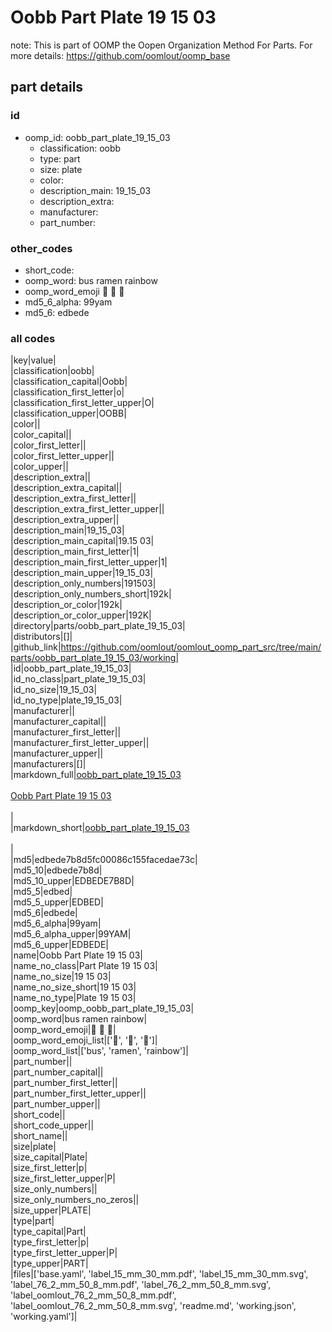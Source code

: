 # Oobb Part Plate 19 15 03  

note: This is part of OOMP the Oopen Organization Method For Parts. For more details: https://github.com/oomlout/oomp_base

##  part details





### id
* oomp_id: oobb_part_plate_19_15_03
  * classification: oobb
  * type: part
  * size: plate
  * color: 
  * description_main: 19_15_03
  * description_extra: 
  * manufacturer: 
  * part_number: 

### other_codes
* short_code: 
* oomp_word: bus ramen rainbow
* oomp_word_emoji :bus: :ramen: :rainbow:
* md5_6_alpha: 99yam
* md5_6: edbede

### all codes 
|key|value|  
|classification|oobb|  
|classification_capital|Oobb|  
|classification_first_letter|o|  
|classification_first_letter_upper|O|  
|classification_upper|OOBB|  
|color||  
|color_capital||  
|color_first_letter||  
|color_first_letter_upper||  
|color_upper||  
|description_extra||  
|description_extra_capital||  
|description_extra_first_letter||  
|description_extra_first_letter_upper||  
|description_extra_upper||  
|description_main|19_15_03|  
|description_main_capital|19.15 03|  
|description_main_first_letter|1|  
|description_main_first_letter_upper|1|  
|description_main_upper|19_15_03|  
|description_only_numbers|191503|  
|description_only_numbers_short|192k|  
|description_or_color|192k|  
|description_or_color_upper|192K|  
|directory|parts/oobb_part_plate_19_15_03|  
|distributors|[]|  
|github_link|https://github.com/oomlout/oomlout_oomp_part_src/tree/main/parts/oobb_part_plate_19_15_03/working|  
|id|oobb_part_plate_19_15_03|  
|id_no_class|part_plate_19_15_03|  
|id_no_size|19_15_03|  
|id_no_type|plate_19_15_03|  
|manufacturer||  
|manufacturer_capital||  
|manufacturer_first_letter||  
|manufacturer_first_letter_upper||  
|manufacturer_upper||  
|manufacturers|[]|  
|markdown_full|[oobb_part_plate_19_15_03](https://github.com/oomlout/oomlout_oomp_part_src/tree/main/parts/oobb_part_plate_19_15_03/working)<br>[](https://github.com/oomlout/oomlout_oomp_part_src/tree/main/parts/oobb_part_plate_19_15_03/working)<br>[Oobb Part Plate 19 15 03](https://github.com/oomlout/oomlout_oomp_part_src/tree/main/parts/oobb_part_plate_19_15_03/working)<br><br>|  
|markdown_short|[oobb_part_plate_19_15_03](https://github.com/oomlout/oomlout_oomp_part_src/tree/main/parts/oobb_part_plate_19_15_03/working)<br><br>|  
|md5|edbede7b8d5fc00086c155facedae73c|  
|md5_10|edbede7b8d|  
|md5_10_upper|EDBEDE7B8D|  
|md5_5|edbed|  
|md5_5_upper|EDBED|  
|md5_6|edbede|  
|md5_6_alpha|99yam|  
|md5_6_alpha_upper|99YAM|  
|md5_6_upper|EDBEDE|  
|name|Oobb Part Plate 19 15 03|  
|name_no_class|Part Plate 19 15 03|  
|name_no_size|19 15 03|  
|name_no_size_short|19 15 03|  
|name_no_type|Plate 19 15 03|  
|oomp_key|oomp_oobb_part_plate_19_15_03|  
|oomp_word|bus ramen rainbow|  
|oomp_word_emoji|:bus: :ramen: :rainbow:|  
|oomp_word_emoji_list|[':bus:', ':ramen:', ':rainbow:']|  
|oomp_word_list|['bus', 'ramen', 'rainbow']|  
|part_number||  
|part_number_capital||  
|part_number_first_letter||  
|part_number_first_letter_upper||  
|part_number_upper||  
|short_code||  
|short_code_upper||  
|short_name||  
|size|plate|  
|size_capital|Plate|  
|size_first_letter|p|  
|size_first_letter_upper|P|  
|size_only_numbers||  
|size_only_numbers_no_zeros||  
|size_upper|PLATE|  
|type|part|  
|type_capital|Part|  
|type_first_letter|p|  
|type_first_letter_upper|P|  
|type_upper|PART|  
|files|['base.yaml', 'label_15_mm_30_mm.pdf', 'label_15_mm_30_mm.svg', 'label_76_2_mm_50_8_mm.pdf', 'label_76_2_mm_50_8_mm.svg', 'label_oomlout_76_2_mm_50_8_mm.pdf', 'label_oomlout_76_2_mm_50_8_mm.svg', 'readme.md', 'working.json', 'working.yaml']|  
